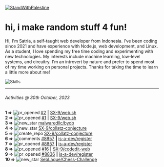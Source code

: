 [![StandWithPalestine](https://github.com/Safouene1/support-palestine-banner/blob/master/StandWithPalestine.svg)](https://github.com/Safouene1/support-palestine-banner)
# hi, i make random stuff 4 fun!

Hi, I'm Satria, a self-taught web developer from Indonesia. I've been coding since 2021 and have experience with Node.js, web development, and Linux. As a student, I love spending my free time coding and experimenting with new technologies. My interests include machine learning, low-level systems, and circuitry. I'm an introvert by nature and prefer to spend most of my time working on personal projects. Thanks for taking the time to learn a little more about me!

![Skills](https://skillicons.dev/icons?i=md,py,raspberrypi,replit,neovim,vercel,bash,express,vite,vue,firebase,linux,nodejs,vscode,github,twitter,ts,html,css,js,discord,git&theme=dark)

---

<!--RECENT_ACTIVITY:last_update-->
###### Activities @ 30th October, 2023
<!--RECENT_ACTIVITY:last_update_end-->

<!--RECENT_ACTIVITY:start-->
**1 =>** ![pr_opened](https://cdn.jsdelivr.net/gh/Readme-Workflows/Readme-Icons@main/icons/octicons/PullRequestOpened.svg) [#2](https://github.com/SX-9/web.sh/pull/2) **|** [SX-9/web.sh](https://github.com/SX-9/web.sh)<br>
**2 =>** ![pr_opened](https://cdn.jsdelivr.net/gh/Readme-Workflows/Readme-Icons@main/icons/octicons/PullRequestOpened.svg) [#1](https://github.com/SX-9/web.sh/pull/1) **|** [SX-9/web.sh](https://github.com/SX-9/web.sh)<br>
**3 =>** ![new_star](https://cdn.jsdelivr.net/gh/Readme-Workflows/Readme-Icons@main/icons/octicons/StarredRepositoryYellow.svg) [malwaredllc/byob](https://github.com/malwaredllc/byob)<br>
**4 =>** ![new_star](https://cdn.jsdelivr.net/gh/Readme-Workflows/Readme-Icons@main/icons/octicons/StarredRepositoryYellow.svg) [SX-9/collatz-conjecture](https://github.com/SX-9/collatz-conjecture)<br>
**5 =>** ![create_repo](https://cdn.jsdelivr.net/gh/Readme-Workflows/Readme-Icons@main/icons/octicons/Repository.svg) [SX-9/collatz-conjecture](https://github.com/SX-9/collatz-conjecture)<br>
**6 =>** ![comments](https://cdn.jsdelivr.net/gh/Readme-Workflows/Readme-Icons@main/icons/octicons/Comment.svg) [#8857](https://github.com/is-a-dev/register/pull/8857#issuecomment-1773581260) **|** [is-a-dev/register](https://github.com/is-a-dev/register)<br>
**7 =>** ![pr_opened](https://cdn.jsdelivr.net/gh/Readme-Workflows/Readme-Icons@main/icons/octicons/PullRequestOpened.svg) [#8857](https://github.com/is-a-dev/register/pull/8857) **|** [is-a-dev/register](https://github.com/is-a-dev/register)<br>
**8 =>** ![pr_opened](https://cdn.jsdelivr.net/gh/Readme-Workflows/Readme-Icons@main/icons/octicons/PullRequestOpened.svg) [#16](https://github.com/SX-9/codedit-web/pull/16) **|** [SX-9/codedit-web](https://github.com/SX-9/codedit-web)<br>
**9 =>** ![pr_opened](https://cdn.jsdelivr.net/gh/Readme-Workflows/Readme-Icons@main/icons/octicons/PullRequestOpened.svg) [#8836](https://github.com/is-a-dev/register/pull/8836) **|** [is-a-dev/register](https://github.com/is-a-dev/register)<br>
**10 =>** ![new_star](https://cdn.jsdelivr.net/gh/Readme-Workflows/Readme-Icons@main/icons/octicons/StarredRepositoryYellow.svg) [SebLague/Chess-Challenge](https://github.com/SebLague/Chess-Challenge)<br>
<!--RECENT_ACTIVITY:end-->
